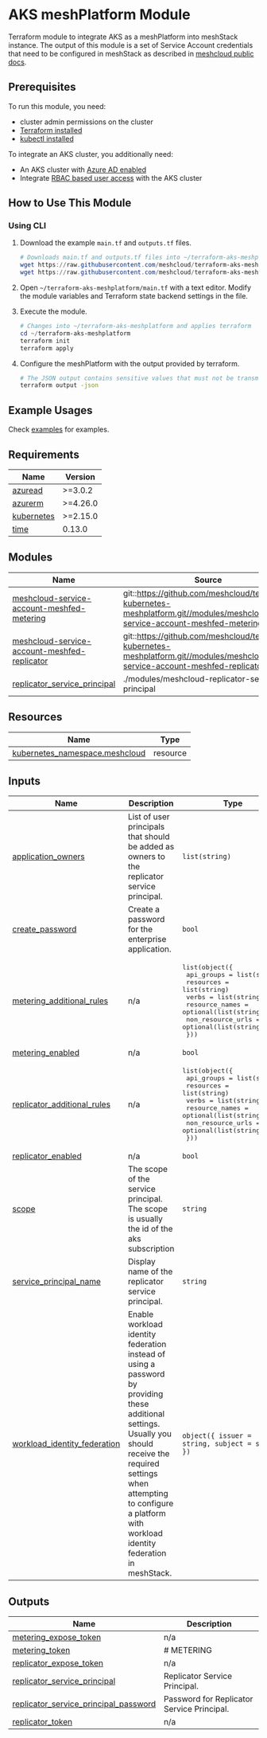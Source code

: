 # AKS meshPlatform Module

Terraform module to integrate AKS as a meshPlatform into meshStack instance. The output of this module is a set of Service Account credentials that need to be configured in meshStack as described in [meshcloud public docs](https://docs.meshcloud.io/docs/meshstack.how-to.integrate-meshplatform.html).

## Prerequisites

To run this module, you need:

- cluster admin permissions on the cluster
- [Terraform installed](https://learn.hashicorp.com/tutorials/terraform/install-cli)
- [kubectl installed](https://kubernetes.io/docs/tasks/tools/#kubectl)

To integrate an AKS cluster, you additionally need:

- An AKS cluster with [Azure AD enabled](https://learn.microsoft.com/en-us/azure/aks/managed-aad)
- Integrate [RBAC based user access](https://learn.microsoft.com/en-us/azure/aks/manage-azure-rbac) with the AKS cluster

## How to Use This Module

### Using CLI

1. Download the example `main.tf` and `outputs.tf` files.

    ```powershell
    # Downloads main.tf and outputs.tf files into ~/terraform-aks-meshplatform
    wget https://raw.githubusercontent.com/meshcloud/terraform-aks-meshplatform/main/examples/basic-aks-integration/main.tf -P ~/terraform-aks-meshplatform
    wget https://raw.githubusercontent.com/meshcloud/terraform-aks-meshplatform/main/examples/basic-aks-integration/outputs.tf -P ~/terraform-aks-meshplatform
    ```

2. Open `~/terraform-aks-meshplatform/main.tf` with a text editor. Modify the module variables and Terraform state backend settings in the file.

3. Execute the module.

    ```powershell
    # Changes into ~/terraform-aks-meshplatform and applies terraform
    cd ~/terraform-aks-meshplatform
    terraform init
    terraform apply
    ```

4. Configure the meshPlatform with the output provided by terraform.

    ```sh
    # The JSON output contains sensitive values that must not be transmitted to meshcloud in plain text.
    terraform output -json
    ```

## Example Usages

Check [examples](./examples/) for examples.

<!-- BEGIN_TF_DOCS -->
## Requirements

| Name | Version |
|------|---------|
| <a name="requirement_azuread"></a> [azuread](#requirement\_azuread) | >=3.0.2 |
| <a name="requirement_azurerm"></a> [azurerm](#requirement\_azurerm) | >=4.26.0 |
| <a name="requirement_kubernetes"></a> [kubernetes](#requirement\_kubernetes) | >=2.15.0 |
| <a name="requirement_time"></a> [time](#requirement\_time) | 0.13.0 |

## Modules

| Name | Source | Version |
|------|--------|---------|
| <a name="module_meshcloud-service-account-meshfed-metering"></a> [meshcloud-service-account-meshfed-metering](#module\_meshcloud-service-account-meshfed-metering) | git::https://github.com/meshcloud/terraform-kubernetes-meshplatform.git//modules/meshcloud-service-account-meshfed-metering | v0.1.0 |
| <a name="module_meshcloud-service-account-meshfed-replicator"></a> [meshcloud-service-account-meshfed-replicator](#module\_meshcloud-service-account-meshfed-replicator) | git::https://github.com/meshcloud/terraform-kubernetes-meshplatform.git//modules/meshcloud-service-account-meshfed-replicator | v0.1.0 |
| <a name="module_replicator_service_principal"></a> [replicator\_service\_principal](#module\_replicator\_service\_principal) | ./modules/meshcloud-replicator-service-principal | n/a |

## Resources

| Name | Type |
|------|------|
| [kubernetes_namespace.meshcloud](https://registry.terraform.io/providers/hashicorp/kubernetes/latest/docs/resources/namespace) | resource |

## Inputs

| Name | Description | Type | Default | Required |
|------|-------------|------|---------|:--------:|
| <a name="input_application_owners"></a> [application\_owners](#input\_application\_owners) | List of user principals that should be added as owners to the replicator service principal. | `list(string)` | `[]` | no |
| <a name="input_create_password"></a> [create\_password](#input\_create\_password) | Create a password for the enterprise application. | `bool` | n/a | yes |
| <a name="input_metering_additional_rules"></a> [metering\_additional\_rules](#input\_metering\_additional\_rules) | n/a | <pre>list(object({<br/>    api_groups        = list(string)<br/>    resources         = list(string)<br/>    verbs             = list(string)<br/>    resource_names    = optional(list(string))<br/>    non_resource_urls = optional(list(string))<br/>  }))</pre> | `[]` | no |
| <a name="input_metering_enabled"></a> [metering\_enabled](#input\_metering\_enabled) | n/a | `bool` | `true` | no |
| <a name="input_replicator_additional_rules"></a> [replicator\_additional\_rules](#input\_replicator\_additional\_rules) | n/a | <pre>list(object({<br/>    api_groups        = list(string)<br/>    resources         = list(string)<br/>    verbs             = list(string)<br/>    resource_names    = optional(list(string))<br/>    non_resource_urls = optional(list(string))<br/>  }))</pre> | `[]` | no |
| <a name="input_replicator_enabled"></a> [replicator\_enabled](#input\_replicator\_enabled) | n/a | `bool` | `true` | no |
| <a name="input_scope"></a> [scope](#input\_scope) | The scope of the service principal. The scope is usually the id of the aks subscription | `string` | n/a | yes |
| <a name="input_service_principal_name"></a> [service\_principal\_name](#input\_service\_principal\_name) | Display name of the replicator service principal. | `string` | n/a | yes |
| <a name="input_workload_identity_federation"></a> [workload\_identity\_federation](#input\_workload\_identity\_federation) | Enable workload identity federation instead of using a password by providing these additional settings. Usually you should receive the required settings when attempting to configure a platform with workload identity federation in meshStack. | `object({ issuer = string, subject = string })` | `null` | no |

## Outputs

| Name | Description |
|------|-------------|
| <a name="output_metering_expose_token"></a> [metering\_expose\_token](#output\_metering\_expose\_token) | n/a |
| <a name="output_metering_token"></a> [metering\_token](#output\_metering\_token) | # METERING |
| <a name="output_replicator_expose_token"></a> [replicator\_expose\_token](#output\_replicator\_expose\_token) | n/a |
| <a name="output_replicator_service_principal"></a> [replicator\_service\_principal](#output\_replicator\_service\_principal) | Replicator Service Principal. |
| <a name="output_replicator_service_principal_password"></a> [replicator\_service\_principal\_password](#output\_replicator\_service\_principal\_password) | Password for Replicator Service Principal. |
| <a name="output_replicator_token"></a> [replicator\_token](#output\_replicator\_token) | n/a |
<!-- END_TF_DOCS -->